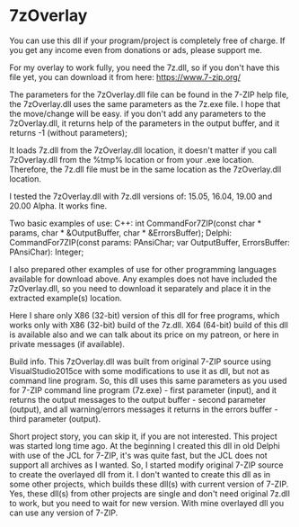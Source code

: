 # 7zOverlay
You can use this dll if your program/project is completely free of charge. If you get any income even from donations or ads, please support me.

For my overlay to work fully, you need the 7z.dll, so if you don't have this file yet, you can download it from here: https://www.7-zip.org/

The parameters for the 7zOverlay.dll file can be found in the 7-ZIP help file, the 7zOverlay.dll uses the same parameters as the 7z.exe file. I hope that the move/change will be easy.
if you don't add any parameters to the 7zOverlay.dll, it returns help of the parameters in the output buffer, and it returns -1 (without parameters);

It loads 7z.dll from the 7zOverlay.dll location, it doesn't matter if you call 7zOverlay.dll from the %tmp% location or from your .exe location. Therefore, the 7z.dll file must be in the same location as the 7zOverlay.dll location.

I tested the 7zOverlay.dll with 7z.dll versions of: 15.05, 16.04, 19.00 and 20.00 Alpha. It works fine.

Two basic examples of use:
C++: int CommandFor7ZIP(const char * params, char * &OutputBuffer, char * &ErrorsBuffer);
Delphi: CommandFor7ZIP(const params: PAnsiChar; var OutputBuffer, ErrorsBuffer: PAnsiChar): Integer;

I also prepared other examples of use for other programming languages available for download above.
Any examples does not have included the 7zOverlay.dll, so you need to download it separately and place it in the extracted example(s) location.

Here I share only X86 (32-bit) version of this dll for free programs, which works only with X86 (32-bit) build of the 7z.dll. X64 (64-bit) build of this dll is available also and we can talk about its price on my patreon, or here in private messages (if available).

Build info.
This 7zOverlay.dll was built from original 7-ZIP source using VisualStudio2015ce with some modifications to use it as dll, but not as command line program. So, this dll uses this same parameters as you used for 7-ZIP command line program (7z.exe) - first parameter (input), and it returns the output messages to the output buffer - second parameter (output), and all warning/errors messages it returns in the errors buffer - third parameter (output).

Short project story, you can skip it, if you are not interested.
This project was started long time ago. At the beginning I created this dll in old Delphi with use of the JCL for 7-ZIP, it's was quite fast, but the JCL does not support all archives as I wanted. So, I started modify original 7-ZIP source to create the overlayed dll from it. I don't wanted to create this dll as in some other projects, which builds these dll(s) with current version of 7-ZIP. Yes, these dll(s) from other projects are single and don't need original 7z.dll to work, but you need to wait for new version. With mine overlayed dll you can use any version of 7-ZIP.
